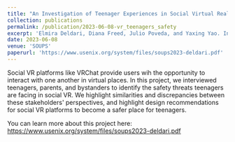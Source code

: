 ```yaml
---
title: "An Investigation of Teenager Experiences in Social Virtual Reality from Teenagers’, Parents’, and Bystanders’ Perspectives"
collection: publications
permalink: /publication/2023-06-08-vr_teenagers_safety
excerpt: 'Elmira Deldari, Diana Freed, Julio Poveda, and Yaxing Yao. In the Symposium on Usable Privacy and Security. August 2023.'
date: 2023-06-08
venue: 'SOUPS'
paperurl: 'https://www.usenix.org/system/files/soups2023-deldari.pdf'
---
```

Social VR platforms like VRChat provide users wih the opportunity to interact with one another in virtual places. In this project, we interviewed teenagers, parents, and bystanders to identify the safety threats teenagers are facing in social VR. We highlight similarities and discrepancies between these stakeholders' perspectives, and highlight design recommendations for social VR platforms to become a safer place for teenagers.

You can learn more about this project here: https://www.usenix.org/system/files/soups2023-deldari.pdf